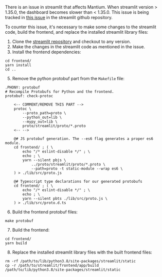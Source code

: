There is an issue in streamlit that affects Mantium. When streamlit version > 1.35.0, the dashboard becomes slower than < 1.35.0. This issue is being tracked in [this issue](https://github.com/streamlit/streamlit/issues/9456) in the streamlit github repository.

To counter this issue, it's necessary to make some changes to the streamlit code, build the frontend, and replace the installed streamlit library files:

1. Clone the [streamlit repository](https://github.com/streamlit/streamlit) and checkout to any version.
2. Make the changes in the streamlit code as mentioned in the issue.
3. Install the frontend dependencies:

```
cd frontend/
yarn install
cd ..
```

5. Remove the python protobuf part from the `Makefile` file:

```
.PHONY: protobuf
# Recompile Protobufs for Python and the frontend.
protobuf: check-protoc

    <-- COMMENT/REMOVE THIS PART -->
	protoc \
		--proto_path=proto \
		--python_out=lib \
		--mypy_out=lib \
		proto/streamlit/proto/*.proto
    <-- -->

	@# JS protobuf generation. The --es6 flag generates a proper es6 module.
	cd frontend/ ; ( \
		echo "/* eslint-disable */" ; \
		echo ; \
		yarn --silent pbjs \
			../proto/streamlit/proto/*.proto \
			--path=proto -t static-module --wrap es6 \
	) > ./lib/src/proto.js

	@# Typescript type declarations for our generated protobufs
	cd frontend/ ; ( \
		echo "/* eslint-disable */" ; \
		echo ; \
		yarn --silent pbts ./lib/src/proto.js \
	) > ./lib/src/proto.d.ts
```

6. Build the frontend protobuf files:

```
make protobuf
```

7. Build the frontend:

```
cd frontend/
yarn build
```

8. Replace the installed streamlit library files with the built frontend files:

```
rm -rf /path/to/lib/python3.8/site-packages/streamlit/static
cp -r /path/to/streamlit/frontend/app/build /path/to/lib/python3.8/site-packages/streamlit/static
```
